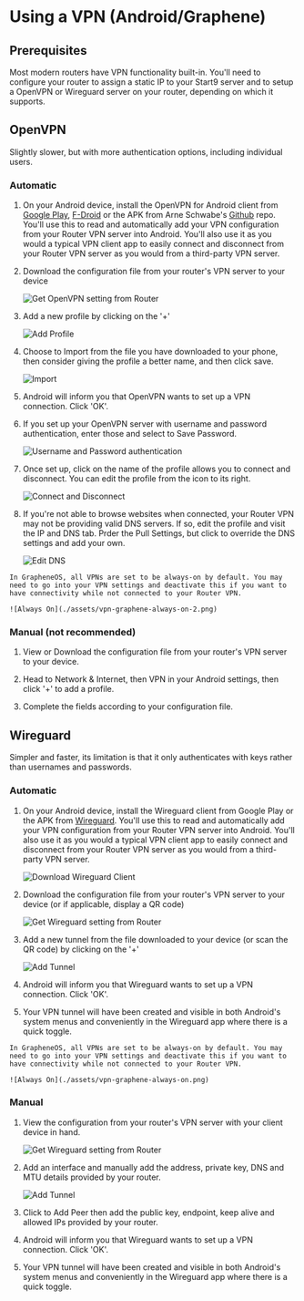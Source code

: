 # Using a VPN (Android/Graphene)

## Prerequisites
Most modern routers have VPN functionality built-in. You'll need to configure your router to assign a static IP to your Start9 server and to setup a OpenVPN or Wireguard server on your router, depending on which it supports.

## OpenVPN

Slightly slower, but with more authentication options, including individual users.

### Automatic
1. On your Android device, install the OpenVPN for Android client from [Google Play](https://play.google.com/store/apps/details?id=de.blinkt.openvpn), [F-Droid](https://github.com/schwabe/ics-openvpn) or the APK from Arne Schwabe's [Github](https://github.com/schwabe/ics-openvpn) repo. You'll use this to read and automatically add your VPN configuration from your Router VPN server into Android. You'll also use it as you would a typical VPN client app to easily connect and disconnect from your Router VPN server as you would from a third-party VPN server.

1. Download the configuration file from your router's VPN server to your device

    ![Get OpenVPN setting from Router](./assets/vpn-openvpn-config.png)

1. Add a new profile by clicking on the '+'

    ![Add Profile](./assets/vpn-android-openvpn-start.png)

1. Choose to Import from the file you have downloaded to your phone, then consider giving the profile a better name, and then click save.

    ![Import](./assets/vpn-android-openvpn-import.png)

1. Android will inform you that OpenVPN wants to set up a VPN connection. Click 'OK'.

1. If you set up your OpenVPN server with username and password authentication, enter those and select to Save Password. 

    ![Username and Password authentication](./assets/vpn-android-openvpn-add-auth.png)

1. Once set up, click on the name of the profile allows you to connect and disconnect. You can edit the profile from the icon to its right.

    ![Connect and Disconnect](./assets/vpn-android-openvpn-connected.png)

1. If you're not able to browse websites when connected, your Router VPN may not be providing valid DNS servers. If so, edit the profile and visit the IP and DNS tab. Prder the Pull Settings, but click to override the DNS settings and add your own.

    ![Edit DNS](./assets/vpn-android-openvpn-fix-dns.png)

```admonish tip
In GrapheneOS, all VPNs are set to be always-on by default. You may need to go into your VPN settings and deactivate this if you want to have connectivity while not connected to your Router VPN.

![Always On](./assets/vpn-graphene-always-on-2.png)

```

### Manual (not recommended)
1. View or Download the configuration file from your router's VPN server to your device.

1. Head to Network & Internet, then VPN in your Android settings, then click '+' to add a profile.

1. Complete the fields according to your configuration file.

## Wireguard

Simpler and faster, its limitation is that it only authenticates with keys rather than usernames and passwords.

### Automatic

1. On your Android device, install the Wireguard client from Google Play or the APK from [Wireguard](https://www.wireguard.com/install/). You'll use this to read and automatically add your VPN configuration from your Router VPN server into Android. You'll also use it as you would a typical VPN client app to easily connect and disconnect from your Router VPN server as you would from a third-party VPN server.

    ![Download Wireguard Client](./assets/vpn-android-wireguard-download.png)

1. Download the configuration file from your router's VPN server to your device (or if applicable, display a QR code)

    ![Get Wireguard setting from Router](./assets/vpn-wireguard-config.png)

1. Add a new tunnel from the file downloaded to your device (or scan the QR code) by clicking on the '+'

    ![Add Tunnel](./assets/vpn-wireguard-add-tunnel.png)

1. Android will inform you that Wireguard wants to set up a VPN connection. Click 'OK'.

1. Your VPN tunnel will have been created and visible in both Android's system menus and conveniently in the Wireguard app where there is a quick toggle.

```admonish tip
In GrapheneOS, all VPNs are set to be always-on by default. You may need to go into your VPN settings and deactivate this if you want to have connectivity while not connected to your Router VPN.

![Always On](./assets/vpn-graphene-always-on.png)

```


### Manual

1. View the configuration from your router's VPN server with your client device in hand.

    ![Get Wireguard setting from Router](./assets/vpn-wireguard-config.png)

1. Add an interface and manually add the address, private key, DNS and MTU details provided by your router.

    ![Add Tunnel](./assets/vpn-android-wireguard-manual.png)

1. Click to Add Peer then add the public key, endpoint, keep alive and allowed IPs provided by your router.

1. Android will inform you that Wireguard wants to set up a VPN connection. Click 'OK'.

1. Your VPN tunnel will have been created and visible in both Android's system menus and conveniently in the Wireguard app where there is a quick toggle.
